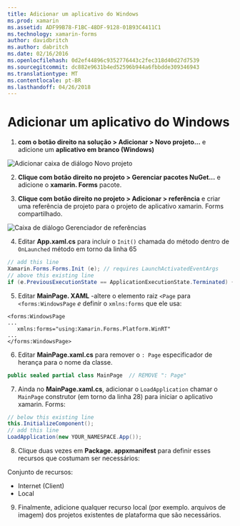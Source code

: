 ```yaml
---
title: Adicionar um aplicativo do Windows
ms.prod: xamarin
ms.assetid: ADF99B78-F1BC-48DF-9128-01B93C4411C1
ms.technology: xamarin-forms
author: davidbritch
ms.author: dabritch
ms.date: 02/16/2016
ms.openlocfilehash: 0d2ef44896c9352776443c2fec318d40d27d7539
ms.sourcegitcommit: dc882e9631b4ed52596b944a6fbbdde309346943
ms.translationtype: MT
ms.contentlocale: pt-BR
ms.lasthandoff: 04/26/2018
---
```

# <a name="adding-a-windows-app"></a>Adicionar um aplicativo do Windows


1. **com o botão direito na solução > Adicionar > Novo projeto...**  e adicione um **aplicativo em branco (Windows)**

 ![](tablet-images/add-wu.png "Adicionar caixa de diálogo Novo projeto")

2. **Clique com botão direito no projeto > Gerenciar pacotes NuGet...**  e adicione o **xamarin. Forms** pacote.

3. **Clique com botão direito no projeto > Adicionar > referência** e criar uma referência de projeto para o projeto de aplicativo xamarin. Forms compartilhado.

  ![](tablet-images/addref.png "Caixa de diálogo Gerenciador de referências")

4. Editar **App.xaml.cs** para incluir o `Init()` chamada do método dentro de `OnLaunched` método em torno da linha 65

```csharp
// add this line
Xamarin.Forms.Forms.Init (e); // requires LaunchActivatedEventArgs
// above this existing line
if (e.PreviousExecutionState == ApplicationExecutionState.Terminated) {}
```

 5. Editar **MainPage. XAML** -altere o elemento raiz `<Page` para `<forms:WindowsPage` *e* definir o `xmlns:forms` que ele usa:

```xaml
<forms:WindowsPage
...
   xmlns:forms="using:Xamarin.Forms.Platform.WinRT"
...
</forms:WindowsPage>
```


 6. Editar **MainPage.xaml.cs** para remover o `: Page` especificador de herança para o nome da classe.

```csharp
public sealed partial class MainPage  // REMOVE ": Page"
```

 7. Ainda no **MainPage.xaml.cs**, adicionar o `LoadApplication` chamar o `MainPage` construtor (em torno da linha 28) para iniciar o aplicativo xamarin. Forms:

```csharp
// below this existing line
this.InitializeComponent();
// add this line
LoadApplication(new YOUR_NAMESPACE.App());
```

8. Clique duas vezes em **Package. appxmanifest** para definir esses recursos que costumam ser necessários:

  Conjunto de recursos:

  * Internet (Client)
  * Local

9. Finalmente, adicione qualquer recurso local (por exemplo. arquivos de imagem) dos projetos existentes de plataforma que são necessários.

